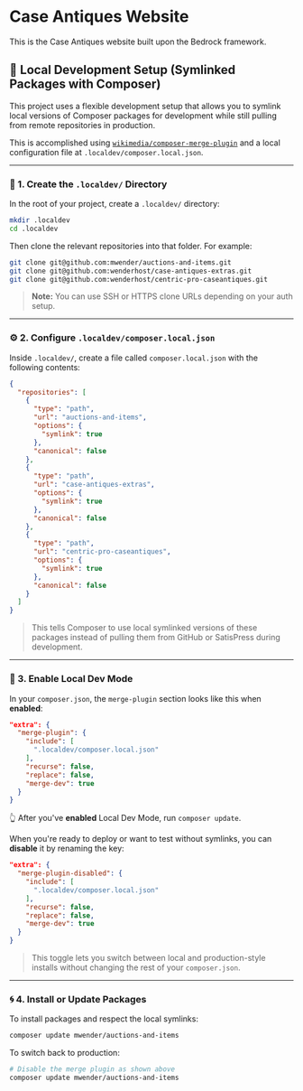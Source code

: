 # Case Antiques Website

This is the Case Antiques website built upon the Bedrock framework.

## 🧪 Local Development Setup (Symlinked Packages with Composer)

This project uses a flexible development setup that allows you to symlink local versions of Composer packages for development while still pulling from remote repositories in production.

This is accomplished using [`wikimedia/composer-merge-plugin`](https://github.com/wikimedia/composer-merge-plugin) and a local configuration file at `.localdev/composer.local.json`.

---

### 📁 1. Create the `.localdev/` Directory

In the root of your project, create a `.localdev/` directory:

```bash
mkdir .localdev
cd .localdev
```

Then clone the relevant repositories into that folder. For example:

```bash
git clone git@github.com:mwender/auctions-and-items.git
git clone git@github.com:wenderhost/case-antiques-extras.git
git clone git@github.com:wenderhost/centric-pro-caseantiques.git
```

> **Note:** You can use SSH or HTTPS clone URLs depending on your auth setup.

---

### ⚙️ 2. Configure `.localdev/composer.local.json`

Inside `.localdev/`, create a file called `composer.local.json` with the following contents:

```json
{
  "repositories": [
    {
      "type": "path",
      "url": "auctions-and-items",
      "options": {
        "symlink": true
      },
      "canonical": false      
    },
    {
      "type": "path",
      "url": "case-antiques-extras",
      "options": {
        "symlink": true
      },
      "canonical": false      
    },
    {
      "type": "path",
      "url": "centric-pro-caseantiques",
      "options": {
        "symlink": true
      },
      "canonical": false      
    }    
  ]
}
```

> This tells Composer to use local symlinked versions of these packages instead of pulling them from GitHub or SatisPress during development.

---

### 🧩 3. Enable Local Dev Mode

In your `composer.json`, the `merge-plugin` section looks like this when **enabled**:

```json
"extra": {
  "merge-plugin": {
    "include": [
      ".localdev/composer.local.json"
    ],
    "recurse": false,
    "replace": false,
    "merge-dev": true
  }
}
```

👆 After you've **enabled** Local Dev Mode, run `composer update`.

When you're ready to deploy or want to test without symlinks, you can **disable** it by renaming the key:

```json
"extra": {
  "merge-plugin-disabled": {
    "include": [
      ".localdev/composer.local.json"
    ],
    "recurse": false,
    "replace": false,
    "merge-dev": true
  }
}
```

> This toggle lets you switch between local and production-style installs without changing the rest of your `composer.json`.

---

### 🌀 4. Install or Update Packages

To install packages and respect the local symlinks:

```bash
composer update mwender/auctions-and-items
```

To switch back to production:

```bash
# Disable the merge plugin as shown above
composer update mwender/auctions-and-items
```

